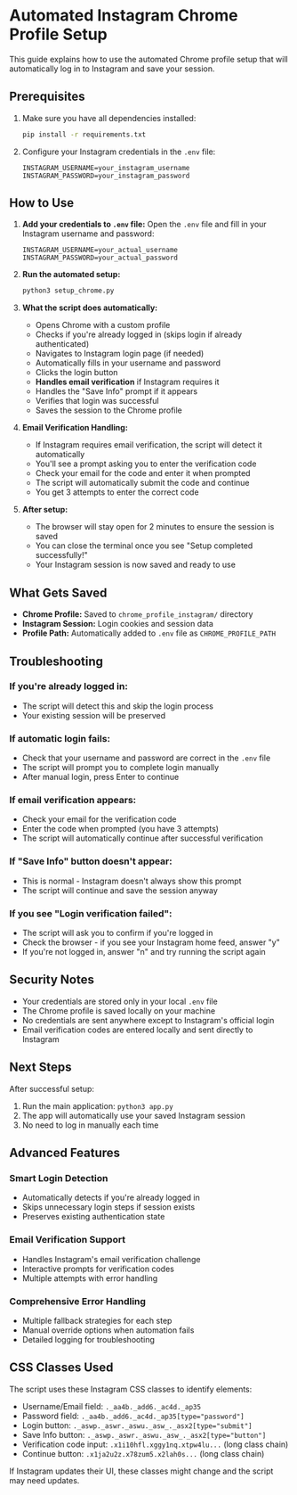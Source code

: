 # Automated Instagram Chrome Profile Setup

This guide explains how to use the automated Chrome profile setup that will automatically log in to Instagram and save your session.

## Prerequisites

1. Make sure you have all dependencies installed:
   ```bash
   pip install -r requirements.txt
   ```

2. Configure your Instagram credentials in the `.env` file:
   ```
   INSTAGRAM_USERNAME=your_instagram_username
   INSTAGRAM_PASSWORD=your_instagram_password
   ```

## How to Use

1. **Add your credentials to `.env` file:**
   Open the `.env` file and fill in your Instagram username and password:
   ```
   INSTAGRAM_USERNAME=your_actual_username
   INSTAGRAM_PASSWORD=your_actual_password
   ```

2. **Run the automated setup:**
   ```bash
   python3 setup_chrome.py
   ```

3. **What the script does automatically:**
   - Opens Chrome with a custom profile
   - Checks if you're already logged in (skips login if already authenticated)
   - Navigates to Instagram login page (if needed)
   - Automatically fills in your username and password
   - Clicks the login button
   - **Handles email verification** if Instagram requires it
   - Handles the "Save Info" prompt if it appears
   - Verifies that login was successful
   - Saves the session to the Chrome profile

4. **Email Verification Handling:**
   - If Instagram requires email verification, the script will detect it automatically
   - You'll see a prompt asking you to enter the verification code
   - Check your email for the code and enter it when prompted
   - The script will automatically submit the code and continue
   - You get 3 attempts to enter the correct code

5. **After setup:**
   - The browser will stay open for 2 minutes to ensure the session is saved
   - You can close the terminal once you see "Setup completed successfully!"
   - Your Instagram session is now saved and ready to use

## What Gets Saved

- **Chrome Profile:** Saved to `chrome_profile_instagram/` directory
- **Instagram Session:** Login cookies and session data
- **Profile Path:** Automatically added to `.env` file as `CHROME_PROFILE_PATH`

## Troubleshooting

### If you're already logged in:
- The script will detect this and skip the login process
- Your existing session will be preserved

### If automatic login fails:
- Check that your username and password are correct in the `.env` file
- The script will prompt you to complete login manually
- After manual login, press Enter to continue

### If email verification appears:
- Check your email for the verification code
- Enter the code when prompted (you have 3 attempts)
- The script will automatically continue after successful verification

### If "Save Info" button doesn't appear:
- This is normal - Instagram doesn't always show this prompt
- The script will continue and save the session anyway

### If you see "Login verification failed":
- The script will ask you to confirm if you're logged in
- Check the browser - if you see your Instagram home feed, answer "y"
- If you're not logged in, answer "n" and try running the script again

## Security Notes

- Your credentials are stored only in your local `.env` file
- The Chrome profile is saved locally on your machine
- No credentials are sent anywhere except to Instagram's official login
- Email verification codes are entered locally and sent directly to Instagram

## Next Steps

After successful setup:
1. Run the main application: `python3 app.py`
2. The app will automatically use your saved Instagram session
3. No need to log in manually each time

## Advanced Features

### Smart Login Detection
- Automatically detects if you're already logged in
- Skips unnecessary login steps if session exists
- Preserves existing authentication state

### Email Verification Support
- Handles Instagram's email verification challenge
- Interactive prompts for verification codes
- Multiple attempts with error handling

### Comprehensive Error Handling
- Multiple fallback strategies for each step
- Manual override options when automation fails
- Detailed logging for troubleshooting

## CSS Classes Used

The script uses these Instagram CSS classes to identify elements:
- Username/Email field: `._aa4b._add6._ac4d._ap35`
- Password field: `._aa4b._add6._ac4d._ap35[type="password"]`
- Login button: `._aswp._aswr._aswu._asw_._asx2[type="submit"]`
- Save Info button: `._aswp._aswr._aswu._asw_._asx2[type="button"]`
- Verification code input: `.x1i10hfl.xggy1nq.xtpw4lu...` (long class chain)
- Continue button: `.x1ja2u2z.x78zum5.x2lah0s...` (long class chain)

If Instagram updates their UI, these classes might change and the script may need updates. 